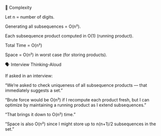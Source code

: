 🧠 Complexity

Let n = number of digits.

Generating all subsequences = O(n²).

Each subsequence product computed in O(1) (running product).

Total Time = O(n²)

Space = O(n²) in worst case (for storing products).

🗣️ Interview Thinking-Aloud

If asked in an interview:

“We’re asked to check uniqueness of all subsequence products — that immediately suggests a set.”

“Brute force would be O(n³) if I recompute each product fresh, but I can optimize by maintaining a running product as I extend subsequences.”

“That brings it down to O(n²) time.”

“Space is also O(n²) since I might store up to n(n+1)/2 subsequences in the set.”